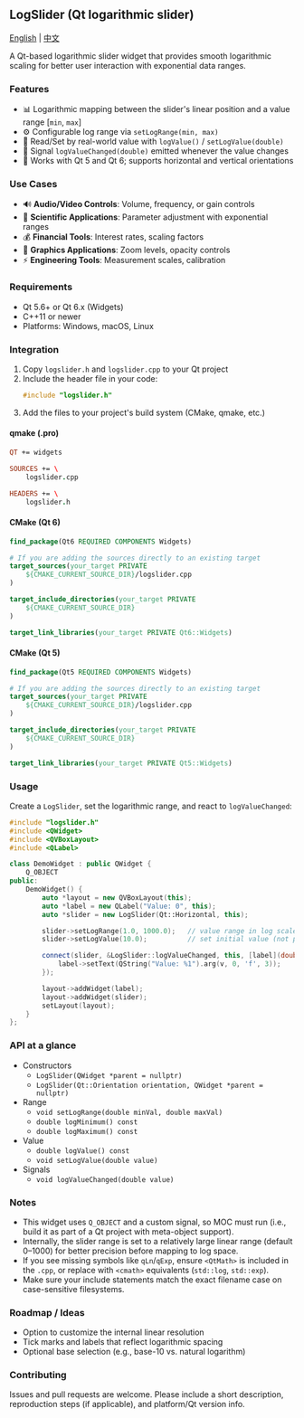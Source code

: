 ## LogSlider (Qt logarithmic slider)

[English](README.md) | [中文](README_CN.md)

A Qt-based logarithmic slider widget that provides smooth logarithmic scaling for better user interaction with exponential data ranges.

### Features

- 📊 Logarithmic mapping between the slider's linear position and a value range \[`min`, `max`\]
- ⚙️ Configurable log range via `setLogRange(min, max)`
- 🔢 Read/Set by real-world value with `logValue()` / `setLogValue(double)`
- 📡 Signal `logValueChanged(double)` emitted whenever the value changes
- 🔄 Works with Qt 5 and Qt 6; supports horizontal and vertical orientations

### Use Cases

- 🔊 **Audio/Video Controls**: Volume, frequency, or gain controls
- 🔬 **Scientific Applications**: Parameter adjustment with exponential ranges
- 💰 **Financial Tools**: Interest rates, scaling factors
- 🎨 **Graphics Applications**: Zoom levels, opacity controls
- ⚡ **Engineering Tools**: Measurement scales, calibration

### Requirements

- Qt 5.6+ or Qt 6.x (Widgets)
- C++11 or newer
- Platforms: Windows, macOS, Linux

### Integration

1. Copy `logslider.h` and `logslider.cpp` to your Qt project
2. Include the header file in your code:
   ```cpp
   #include "logslider.h"
   ```
3. Add the files to your project's build system (CMake, qmake, etc.)

#### qmake (.pro)

```pro
QT += widgets

SOURCES += \
    logslider.cpp

HEADERS += \
    logslider.h
```

#### CMake (Qt 6)

```cmake
find_package(Qt6 REQUIRED COMPONENTS Widgets)

# If you are adding the sources directly to an existing target
target_sources(your_target PRIVATE
    ${CMAKE_CURRENT_SOURCE_DIR}/logslider.cpp
)

target_include_directories(your_target PRIVATE
    ${CMAKE_CURRENT_SOURCE_DIR}
)

target_link_libraries(your_target PRIVATE Qt6::Widgets)
```

#### CMake (Qt 5)

```cmake
find_package(Qt5 REQUIRED COMPONENTS Widgets)

# If you are adding the sources directly to an existing target
target_sources(your_target PRIVATE
    ${CMAKE_CURRENT_SOURCE_DIR}/logslider.cpp
)

target_include_directories(your_target PRIVATE
    ${CMAKE_CURRENT_SOURCE_DIR}
)

target_link_libraries(your_target PRIVATE Qt5::Widgets)
```

### Usage

Create a `LogSlider`, set the logarithmic range, and react to `logValueChanged`:

```cpp
#include "logslider.h"
#include <QWidget>
#include <QVBoxLayout>
#include <QLabel>

class DemoWidget : public QWidget {
    Q_OBJECT
public:
    DemoWidget() {
        auto *layout = new QVBoxLayout(this);
        auto *label = new QLabel("Value: 0", this);
        auto *slider = new LogSlider(Qt::Horizontal, this);

        slider->setLogRange(1.0, 1000.0);   // value range in log scale
        slider->setLogValue(10.0);          // set initial value (not position)

        connect(slider, &LogSlider::logValueChanged, this, [label](double v) {
            label->setText(QString("Value: %1").arg(v, 0, 'f', 3));
        });

        layout->addWidget(label);
        layout->addWidget(slider);
        setLayout(layout);
    }
};
```

### API at a glance

- Constructors
  - `LogSlider(QWidget *parent = nullptr)`
  - `LogSlider(Qt::Orientation orientation, QWidget *parent = nullptr)`
- Range
  - `void setLogRange(double minVal, double maxVal)`
  - `double logMinimum() const`
  - `double logMaximum() const`
- Value
  - `double logValue() const`
  - `void setLogValue(double value)`
- Signals
  - `void logValueChanged(double value)`

### Notes

- This widget uses `Q_OBJECT` and a custom signal, so MOC must run (i.e., build it as part of a Qt project with meta-object support).
- Internally, the slider range is set to a relatively large linear range (default 0–1000) for better precision before mapping to log space.
- If you see missing symbols like `qLn`/`qExp`, ensure `<QtMath>` is included in the `.cpp`, or replace with `<cmath>` equivalents (`std::log`, `std::exp`).
- Make sure your include statements match the exact filename case on case-sensitive filesystems.

### Roadmap / Ideas

- Option to customize the internal linear resolution
- Tick marks and labels that reflect logarithmic spacing
- Optional base selection (e.g., base-10 vs. natural logarithm)

### Contributing

Issues and pull requests are welcome. Please include a short description, reproduction steps (if applicable), and platform/Qt version info.

